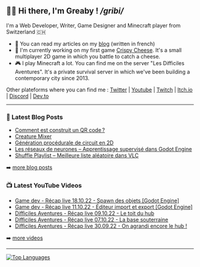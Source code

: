 ## 👋🏻 Hi there, I'm Greaby ! _/gribi/_

I'm a Web Developer, Writer, Game Designer and Minecraft player from Switzerland 🇨🇭

- 📰 You can read my articles on my [blog](https://greaby.co) (written in french)
- 🧀 I'm currently working on my first game [Crispy Cheese](https://greaby.co/crispy-cheese). It's a small multiplayer 2D game in which you battle to catch a cheese.
- 🎮 I play Minecraft a lot. You can find me on the server "Les Difficiles Aventures". It's a private survival server in which we've been building a contemporary city since 2013.

Other plateforms where you can find me : [Twitter](https://twitter.com/greaby_) | [Youtube](https://www.youtube.com/c/greaby) | [Twitch](https://www.twitch.tv/greaby) | [Itch.io](https://greaby.itch.io/) | [Discord](https://discord.com/invite/7Uvszt4) | [Dev.to](https://dev.to/greaby)

---

### 📕 Latest Blog Posts

<!-- BLOG-POST-LIST:START -->
- [Comment est construit un QR code ?](https://greaby.co/qr-code/)
- [Creature Mixer](https://greaby.co/creature-mixer/)
- [Génération procédurale de circuit en 2D](https://greaby.co/generation-procedurale-circuit-2d/)
- [Les réseaux de neurones – Apprentissage supervisé dans Godot Engine](https://greaby.co/les-reseaux-de-neurones-apprentissage-supervise-dans-godot-engine/)
- [Shuffle Playlist – Meilleure liste aléatoire dans VLC](https://greaby.co/shuffle-playlist-vlc/)
<!-- BLOG-POST-LIST:END -->

➡️ [more blog posts](https://greaby.co/)

### 📺 Latest YouTube Videos

<!-- YOUTUBE:START -->
- [Game dev - Récap live 18.10.22 - Spawn des objets [Godot Engine]](https://www.youtube.com/watch?v=_4jZaK6-1D0)
- [Game dev - Récap live 11.10.22 - Éditeur import et export [Godot Engine]](https://www.youtube.com/watch?v=CgLRvsJJLHE)
- [Difficiles Aventures - Récap live 09.10.22 - Le toit du hub](https://www.youtube.com/watch?v=QGs6mX9gTdk)
- [Difficiles Aventures - Récap live 07.10.22 - La base souterraine](https://www.youtube.com/watch?v=qq7YMsM5oX8)
- [Difficiles Aventures - Récap live 30.09.22 - On agrandi encore le hub !](https://www.youtube.com/watch?v=CtYzdFesqYM)
<!-- YOUTUBE:END -->

➡️ [more videos](https://www.youtube.com/c/Greaby)

---

[![Top Languages](https://github-readme-stats.vercel.app/api/top-langs/?username=greaby&langs_count=6&layout=compact)](https://github.com/Greaby)
